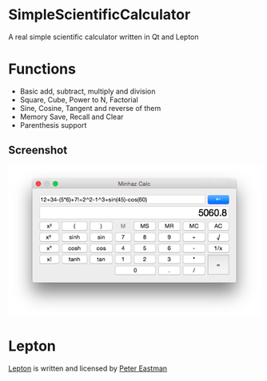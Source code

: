 # SimpleScientificCalculator

A real simple scientific calculator written in Qt and Lepton

# Functions

* Basic add, subtract, multiply and division
* Square, Cube, Power to N, Factorial
* Sine, Cosine, Tangent and reverse of them
* Memory Save, Recall and Clear
* Parenthesis support

## Screenshot ##

![Preview](screen.png)

# Lepton

[Lepton](https://simtk.org/home/lepton) is written and licensed by [Peter Eastman](https://simtk.org/users/peastman)